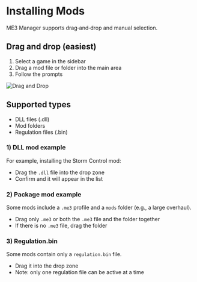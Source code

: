 # Installing Mods

ME3 Manager supports drag‑and‑drop and manual selection.

## Drag and drop (easiest)

1. Select a game in the sidebar
2. Drag a mod file or folder into the main area
3. Follow the prompts

![Drag and Drop](https://i.ibb.co/gLC88cpZ/Screencast-20250822-231421-ezgif-com-video-to-gif-converter.gif)

## Supported types

- DLL files (.dll)
- Mod folders
- Regulation files (.bin)

### 1) DLL mod example

For example, installing the Storm Control mod:

- Drag the `.dll` file into the drop zone
- Confirm and it will appear in the list

### 2) Package mod example

Some mods include a `.me3` profile and a `mods` folder (e.g., a large overhaul).

- Drag only `.me3` or both the `.me3` file and the folder together
- If there is no `.me3` file, drag the folder

### 3) Regulation.bin

Some mods contain only a `regulation.bin` file.

- Drag it into the drop zone
- Note: only one regulation file can be active at a time
